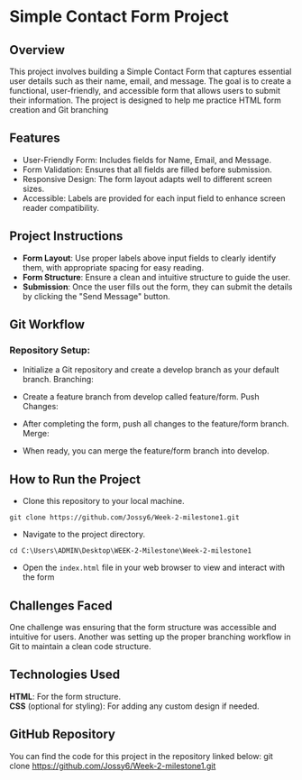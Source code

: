 # Simple Contact Form Project  
## Overview  
This project involves building a Simple Contact Form that captures essential user details such as their name, email, and message. The goal is to create a functional, user-friendly, and accessible form that allows users to submit their information. The project is designed to help me practice HTML form creation and Git branching

## Features
- User-Friendly Form: Includes fields for Name, Email, and Message.
- Form Validation: Ensures that all fields are filled before submission.
- Responsive Design: The form layout adapts well to different screen sizes.
- Accessible: Labels are provided for each input field to enhance screen reader compatibility.

## Project Instructions
- **Form Layout**: Use proper labels above input fields to clearly identify them, with appropriate spacing for easy reading.
- **Form Structure**: Ensure a clean and intuitive structure to guide the user.
- **Submission**: Once the user fills out the form, they can submit the details by clicking the "Send Message" button.

## Git Workflow
### Repository Setup:

- Initialize a Git repository and create a develop branch as your default branch.
Branching:

- Create a feature branch from develop called feature/form.
Push Changes:

- After completing the form, push all changes to the feature/form branch.
Merge:

- When ready, you can merge the feature/form branch into develop.

## How to Run the Project
- Clone this repository to your local machine.
```
git clone https://github.com/Jossy6/Week-2-milestone1.git
```
- Navigate to the project directory.
```
cd C:\Users\ADMIN\Desktop\WEEK-2-Milestone\Week-2-milestone1
```
- Open the `index.html` file in your web browser to view and interact with the form

## Challenges Faced
One challenge was ensuring that the form structure was accessible and intuitive for users. Another was setting up the proper branching workflow in Git to maintain a clean code structure.

## Technologies Used
**HTML**: For the form structure.  
**CSS** (optional for styling): For adding any custom design if needed.

## GitHub Repository
You can find the code for this project in the repository linked below: git clone https://github.com/Jossy6/Week-2-milestone1.git


